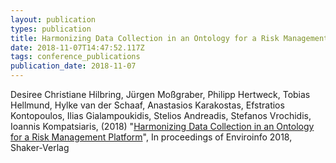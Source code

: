 ```yaml
---
layout: publication
types: publication
title: Harmonizing Data Collection in an Ontology for a Risk Management Platform
date: 2018-11-07T14:47:52.117Z
tags: conference_publications
publication_date: 2018-11-07
---
```

Desiree Christiane Hilbring, Jürgen Moßgraber, Philipp Hertweck, Tobias Hellmund, Hylke van der Schaaf, Anastasios Karakostas, Efstratios Kontopoulos, Ilias Gialampoukidis, Stelios Andreadis, Stefanos Vrochidis, Ioannis Kompatsiaris, (2018) "[Harmonizing Data Collection in an Ontology for a Risk Management Platform](https://www.researchgate.net/publication/326439356_Harmonizing_Data_collection_in_an_Ontology_for_a_Risk_Management_Platform)", In proceedings of Enviroinfo 2018, Shaker-Verlag